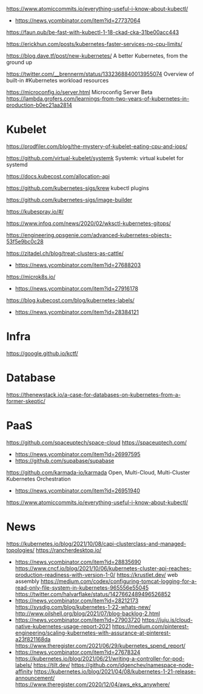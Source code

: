 https://www.atomiccommits.io/everything-useful-i-know-about-kubectl/
* https://news.ycombinator.com/item?id=27737064

https://faun.pub/be-fast-with-kubectl-1-18-ckad-cka-31be00acc443

https://erickhun.com/posts/kubernetes-faster-services-no-cpu-limits/

https://blog.dave.tf/post/new-kubernetes/ A better Kubernetes, from the ground up

https://twitter.com/__brennerm/status/1332368840013955074 Overview of built-in #Kubernetes workload resources

https://microconfig.io/server.html  Microconfig Server Beta
https://lambda.grofers.com/learnings-from-two-years-of-kubernetes-in-production-b0ec21aa2814

# Kubelet

https://prodfiler.com/blog/the-mystery-of-kubelet-eating-cpu-and-iops/

https://github.com/virtual-kubelet/systemk Systemk: virtual kubelet for systemd

https://docs.kubecost.com/allocation-api

https://github.com/kubernetes-sigs/krew kubectl plugins

https://github.com/kubernetes-sigs/image-builder

https://kubespray.io/#/

https://www.infoq.com/news/2020/02/wksctl-kubernetes-gitops/

https://engineering.opsgenie.com/advanced-kubernetes-objects-53f5e9bc0c28

https://zitadel.ch/blog/treat-clusters-as-cattle/
* https://news.ycombinator.com/item?id=27688203

https://microk8s.io/
* https://news.ycombinator.com/item?id=27916178

https://blog.kubecost.com/blog/kubernetes-labels/
* https://news.ycombinator.com/item?id=28384121

# Infra
https://google.github.io/kctf/

# Database
https://thenewstack.io/a-case-for-databases-on-kubernetes-from-a-former-skeptic/

# PaaS
https://github.com/spaceuptech/space-cloud https://spaceuptech.com/
* https://news.ycombinator.com/item?id=26997595
* https://github.com/supabase/supabase

https://github.com/karmada-io/karmada Open, Multi-Cloud, Multi-Cluster Kubernetes Orchestration
* https://news.ycombinator.com/item?id=26951940

https://www.atomiccommits.io/everything-useful-i-know-about-kubectl/

# News
https://kubernetes.io/blog/2021/10/08/capi-clusterclass-and-managed-topologies/
https://rancherdesktop.io/
* https://news.ycombinator.com/item?id=28835690
https://www.cncf.io/blog/2021/10/06/kubernetes-cluster-api-reaches-production-readiness-with-version-1-0/
https://krustlet.dev/ web assembly
https://medium.com/codex/configuring-tomcat-logging-for-a-read-only-file-system-in-kubernetes-965556e55045
https://twitter.com/halvarflake/status/1427662489496526852
* https://news.ycombinator.com/item?id=28212173
https://sysdig.com/blog/kubernetes-1-22-whats-new/
http://www.oilshell.org/blog/2021/07/blog-backlog-2.html
* https://news.ycombinator.com/item?id=27903720
https://juju.is/cloud-native-kubernetes-usage-report-2021
https://medium.com/pinterest-engineering/scaling-kubernetes-with-assurance-at-pinterest-a23f821168da
https://www.theregister.com/2021/06/29/kubernetes_spend_report/
* https://news.ycombinator.com/item?id=27678324
https://kubernetes.io/blog/2021/06/21/writing-a-controller-for-pod-labels/
https://tilt.dev/
https://github.com/idgenchev/namespace-node-affinity
https://kubernetes.io/blog/2021/04/08/kubernetes-1-21-release-announcement/
https://www.theregister.com/2020/12/04/aws_eks_anywhere/